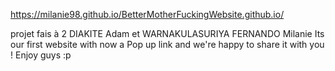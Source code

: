 https://milanie98.github.io/BetterMotherFuckingWebsite.github.io/ 

projet fais à 2 DIAKITE Adam et WARNAKULASURIYA FERNANDO Milanie
Its our first website with now a Pop up link and we're happy to share it with you ! Enjoy guys :p

